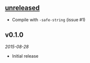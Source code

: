 ## [unreleased]

- Compile with `-safe-string` (issue #1)

## v0.1.0

*2015-08-28*

- Initial release

[unreleased]: https://github.com/cryptosense/enumerators/compare/v0.1.0...master
